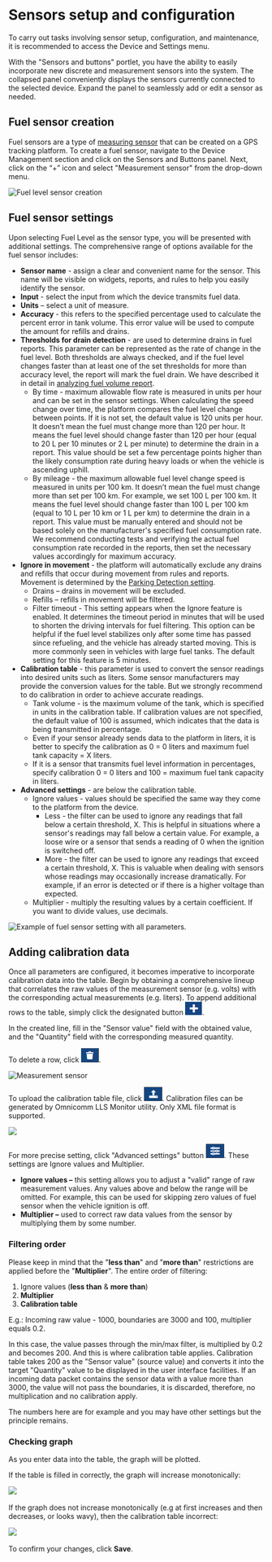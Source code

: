 # Sensors setup and configuration

To carry out tasks involving sensor setup, configuration, and maintenance, it is recommended to access the Device and Settings menu.

With the "Sensors and buttons" portlet, you have the ability to easily incorporate new discrete and measurement sensors into the system. The collapsed panel conveniently displays the sensors currently connected to the selected device. Expand the panel to seamlessly add or edit a sensor as needed.

## Fuel sensor creation

Fuel sensors are a type of [measuring sensor](https://docs.navixy.com/user-guide/measurement-sensor) that can be created on a GPS tracking platform. To create a fuel sensor, navigate to the Device Management section and click on the Sensors and Buttons panel. Next, click on the “+” icon and select "Measurement sensor" from the drop-down menu.

![Fuel level sensor creation](https://www.navixy.com/wp-content/uploads/2023/03/1-3.png)

## Fuel sensor settings

Upon selecting Fuel Level as the sensor type, you will be presented with additional settings. The comprehensive range of options available for the fuel sensor includes:

* **Sensor name** - assign a clear and convenient name for the sensor. This name will be visible on widgets, reports, and rules to help you easily identify the sensor.
* **Input** - select the input from which the device transmits fuel data.
* **Units** – select a unit of measure.
* **Accuracy** - this refers to the specified percentage used to calculate the percent error in tank volume. This error value will be used to compute the amount for refills and drains.
* **Thresholds for drain detection** - are used to determine drains in fuel reports. This parameter can be represented as the rate of change in the fuel level. Both thresholds are always checked, and if the fuel level changes faster than at least one of the set thresholds for more than accuracy level, the report will mark the fuel drain. We have described it in detail in [analyzing fuel volume report](https://docs.navixy.com/user-guide/fuel-consumption-report).
  * By time - maximum allowable flow rate is measured in units per hour and can be set in the sensor settings. When calculating the speed change over time, the platform compares the fuel level change between points. If it is not set, the default value is 120 units per hour. It doesn’t mean the fuel must change more than 120 per hour. It means the fuel level should change faster than 120 per hour (equal to 20 L per 10 minutes or 2 L per minute) to determine the drain in a report. This value should be set a few percentage points higher than the likely consumption rate during heavy loads or when the vehicle is ascending uphill.
  * By mileage - the maximum allowable fuel level change speed is measured in units per 100 km. It doesn’t mean the fuel must change more than set per 100 km. For example, we set 100 L per 100 km. It means the fuel level should change faster than 100 L per 100 km (equal to 10 L per 10 km or 1 L per km) to determine the drain in a report. This value must be manually entered and should not be based solely on the manufacturer's specified fuel consumption rate. We recommend conducting tests and verifying the actual fuel consumption rate recorded in the reports, then set the necessary values accordingly for maximum accuracy.
* **Ignore in movement** - the platform will automatically exclude any drains and refills that occur during movement from rules and reports. Movement is determined by the [Parking Detection setting](https://docs.navixy.com/user-guide/parking-detection).
  * Drains – drains in movement will be excluded.
  * Refills – refills in movement will be filtered.
  * Filter timeout - This setting appears when the Ignore feature is enabled. It determines the timeout period in minutes that will be used to shorten the driving intervals for fuel filtering. This option can be helpful if the fuel level stabilizes only after some time has passed since refueling, and the vehicle has already started moving. This is more commonly seen in vehicles with large fuel tanks. The default setting for this feature is 5 minutes.
* **Calibration table** - this parameter is used to convert the sensor readings into desired units such as liters. Some sensor manufacturers may provide the conversion values for the table. But we strongly recommend to do calibration in order to achieve accurate readings.
  * Tank volume - is the maximum volume of the tank, which is specified in units in the calibration table. If calibration values are not specified, the default value of 100 is assumed, which indicates that the data is being transmitted in percentage.
  * Even if your sensor already sends data to the platform in liters, it is better to specify the calibration as 0 = 0 liters and maximum fuel tank capacity = X liters.
  * If it is a sensor that transmits fuel level information in percentages, specify calibration 0 = 0 liters and 100 = maximum fuel tank capacity in liters.
* **Advanced settings** - are below the calibration table.
  * Ignore values - values should be specified the same way they come to the platform from the device.
    * Less - the filter can be used to ignore any readings that fall below a certain threshold, X. This is helpful in situations where a sensor's readings may fall below a certain value. For example, a loose wire or a sensor that sends a reading of 0 when the ignition is switched off.
    * More - the filter can be used to ignore any readings that exceed a certain threshold, X. This is valuable when dealing with sensors whose readings may occasionally increase dramatically. For example, if an error is detected or if there is a higher voltage than expected.
  * Multiplier - multiply the resulting values by a certain coefficient. If you want to divide values, use decimals.

![Example of fuel sensor setting with all parameters.](https://www.navixy.com/wp-content/uploads/2023/03/2-3.png)

## Adding calibration data

Once all parameters are configured, it becomes imperative to incorporate calibration data into the table. Begin by obtaining a comprehensive lineup that correlates the raw values of the measurement sensor (e.g. volts) with the corresponding actual measurements (e.g. liters). To append additional rows to the table, simply click the designated button ![](<../../../.gitbook/assets/image (1).png>).

In the created line, fill in the "Sensor value" field with the obtained value, and the "Quantity" field with the corresponding measured quantity.

To delete a row, click ![](<../../../.gitbook/assets/image (1) (1).png>).

![Measurement sensor](https://www.navixy.com/wp-content/uploads/2021/10/measurement_sensor_calibration_table_en.png)

To upload the calibration table file, click ![](<../../../.gitbook/assets/image (2).png>). Calibration files can be generated by Omnicomm LLS Monitor utility. Only XML file format is supported.

![](https://www.navixy.com/wp-content/uploads/2021/10/upload_calibration_table_en.png)

For more precise setting, click "Advanced settings" button ![](<../../../.gitbook/assets/image (3).png>). These settings are Ignore values and Multiplier.

* **Ignore values –** this setting allows you to adjust a "valid" range of raw measurement values. Any values above and below the range will be omitted. For example, this can be used for skipping zero values of fuel sensor when the vehicle ignition is off.
* **Multiplier –** used to correct raw data values from the sensor by multiplying them by some number.

### Filtering order

Please keep in mind that the "**less than**" and "**more than**" restrictions are\
applied before the "**Multiplier**". The entire order of filtering:

1. Ignore values (**less than** & **more than**)
2. **Multiplier**
3. **Calibration table**

E.g.: Incoming raw value - 1000, boundaries are 3000 and 100, multiplier equals 0.2.

In this case, the value passes through the min/max filter, is multiplied by 0.2 and becomes 200. And this is where calibration table applies. Calibration table takes 200 as the "Sensor value" (source value) and converts it into the target "Quantity" value to be displayed in the user interface facilities. If an incoming data packet contains the sensor data with a value more than 3000, the value will not pass the boundaries, it is discarded, therefore, no multiplication and no calibration apply.

The numbers here are for example and you may have other settings but the principle remains.

### Checking graph

As you enter data into the table, the graph will be plotted.

If the table is filled in correctly, the graph will increase monotonically:

![](https://www.navixy.com/wp-content/uploads/2021/10/measurement_sensor_calibration_graph_en.png)

If the graph does not increase monotonically (e.g at first increases and then decreases, or looks wavy), then the calibration table incorrect:

![](https://www.navixy.com/wp-content/uploads/2021/10/measurement_sensor_calibration_graph_wrong_en.png)

To confirm your changes, click **Save**.
